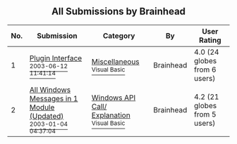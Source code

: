 ﻿<div align="center">

## All Submissions by Brainhead

</div>

No.  | Submission | Category | By   | User Rating
---- | ---------- | -------- | ---- | -----------
1 | [Plugin Interface<br /><sup>2003-06-12 11:41:14</sup>](https://github.com/Planet-Source-Code/brainhead-plugin-interface__1-46118) | [Miscellaneous<br /><sup>Visual Basic</sup>](../ByCategory/miscellaneous__1-1.md) | Brainhead | 4.0 (24 globes from 6 users)
2 | [All Windows Messages in 1 Module \(Updated\)<br /><sup>2003-01-04 04:37:04</sup>](https://github.com/Planet-Source-Code/brainhead-all-windows-messages-in-1-module-updated__1-41944) | [Windows API Call/ Explanation<br /><sup>Visual Basic</sup>](../ByCategory/windows-api-call-explanation__1-39.md) | Brainhead | 4.2 (21 globes from 5 users)
